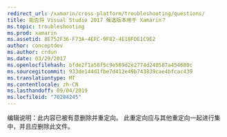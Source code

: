 ```yaml
---
redirect_url: /xamarin/cross-platform/troubleshooting/questions/
title: 能否将 Visual Studio 2017 候选版本用于 Xamarin？
ms.topic: troubleshooting
ms.prod: xamarin
ms.assetid: 8E752F36-F73A-4EFC-9F82-4E18FDE1C9E2
author: conceptdev
ms.author: crdun
ms.date: 03/29/2017
ms.openlocfilehash: bfde2f1a58f5c9e589d2e2774d240587a454680c
ms.sourcegitcommit: 933de144d1fbe7d412e49b743839cae4bfcac439
ms.translationtype: MT
ms.contentlocale: zh-CN
ms.lasthandoff: 09/04/2019
ms.locfileid: "70284245"
---
```

编辑说明：此内容已被有意删除并重定向。
此重定向应与其他重定向一起进行集中，并且应删除此文件。

